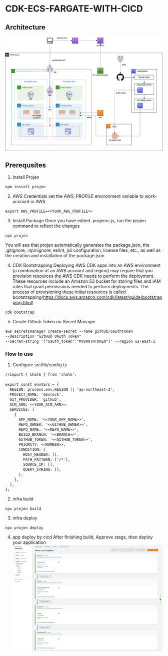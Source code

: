 # CDK-ECS-FARGATE-WITH-CICD

## Architecture
![architecture](./images/devrock-videoend-architecture-ECS_CICD_Infrastructure.png)

## Prerequsites
1. Install Projen
```
npm install projen
```
2. AWS Credentials
 set the AWS_PROFILE environment variable to work-account in AWS
```
export AWS_PROFILE=<<YOUR_AWS_PROFILE>>
```
3. Install Package
Once you have edited .projenrc.js, run the projen command to reflect the changes
```
npx projen
```
You will see that projen automatically generates the package.json, the .gitignore, .npmignore, eslint, jsii configuration, license files, etc., as well as the creation and installation of the package.json

4. CDK Bootstrapping
Deploying AWS CDK apps into an AWS environment (a combination of an AWS account and region) may require that you provision resources the AWS CDK needs to perform the deployment. These resources include an Amazon S3 bucket for storing files and IAM roles that grant permissions needed to perform deployments. The process of provisioning these initial resources is called bootstrapping(https://docs.aws.amazon.com/cdk/latest/guide/bootstrapping.html)
```
cdk bootstrap
```
5. Create Github Token on Secret Manager
```
aws secretsmanager create-secret --name github/oauthtoken
--description "GitHub OAuth Token"
--secret-string '{"oauth_token":"MYOAUTHTOKEN"}' --region us-east-1
```

### How to use
1. Configure src/lib/config.ts
```
//import { Chalk } from 'chalk';

export const envVars = {
  REGION: process.env.REGION || 'ap-northeast-2',
  PROJECT_NAME: 'devrock',
  GIT_PROVIDER: 'github',
  ACM_ARN: <<YOUR_ACM_ARN>>,
  SERVICES: [
    {
      APP_NAME: '<<YOUR_APP_NAME>>',
      REPO_OWNER: '<<GITHUB_OWNER>>',
      REPO_NAME: '<<REPO_NAME>>',
      BUILD_BRANCH: '<<BRANCH>>',
      GITHUB_TOKEN: '<<GITHUB_TOKEN>>',
      PRIORITY: <<NUMBER>>,
      CONDITION: {
        HOST_HEADER: [],
        PATH_PATTERN: ['/*'],
        SOURCE_IP: [],
        QUERY_STRING: [],
      },
    },
  ],
};

```
2. infra build
```
npx projen build
```
3. infra deploy
```
npx projen deploy
```
4. app deploy by cicd 
After finishing build, Approve stage, then deploy your application
![cicd](./images/demo-cicd.png)

